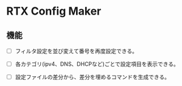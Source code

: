 # RTX Config Maker

## 機能

- [ ] フィルタ設定を並び変えて番号を再度設定できる。
- [ ] 各カテゴリ(ipv4、DNS、DHCPなど)ごとで設定項目を表示できる。
- [ ] 設定ファイルの差分から、差分を埋めるコマンドを生成できる。

